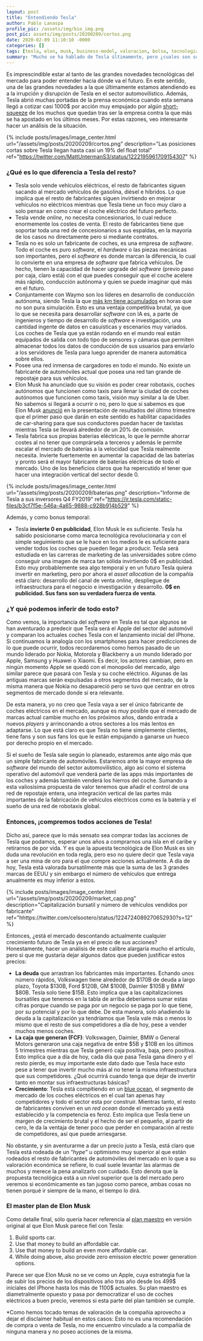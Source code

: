 ```yaml
---
layout: post
title: "Entendiendo Tesla"
author: Pablo Lanaspa
profile_pic: /assets/img/bio_img.png
post_pic: assets/img/posts/20200209/cortos.png
date: 2020-02-09 11:10:10 -0000
categories: []
tags: [tesla, elon, musk, business-model, valoracion, bolsa, tecnologia]
summary: "Mucho se ha hablado de Tesla últimamente, pero ¿cuales son sus ventajas competitivas? ¿a qué se debe tanto hype? ¿será la nueva Apple?"
---
```


Es imprescindible estar al tanto de las grandes novedades tecnológicas del mercado para poder entender hacia dónde va el futuro. En este sentido, una de las grandes novedades a la que últimamente estamos atendiendo es a la irrupción y disrupción de Tesla en el sector automovilístico. Además, Tesla abrió muchas portadas de la prensa económica cuando esta semana llegó a cotizar casi 1000$ por acción muy empujado por algún [short-squeeze](https://electrek.co/2020/02/04/tesla-tsla-stock-jumps-900-short-sqeeze/) de los muchos que quedan tras ser la empresa contra la que más se ha apostado en los últimos meses. Por estas razones, veo interesante hacer un análisis de la situación.

{% include posts/images/image_center.html url="/assets/img/posts/20200209/cortos.png" description="Las posiciones cortas sobre Tesla llegan hasta casi un 19% del float total" ref="https://twitter.com/MattUntermanS3/status/1222195961709154307" %}

### ¿Qué es lo que diferencia a Tesla del resto?

* Tesla solo vende vehículos eléctricos, el resto de fabricantes siguen sacando al mercado vehículos de gasolina, diésel e híbridos. Lo que implica que el resto de fabricantes siguen invirtiendo en mejorar vehículos no eléctricos mientras que Tesla tiene un foco muy claro a solo pensar en como crear el coche eléctrico del futuro perfecto.
* Tesla vende *online*, no necesita concesionarios, lo cual reduce enormemente los costes de venta. El resto de fabricantes tiene que soportar toda una red de concesionarios a sus espaldas, en la mayoría de los casos no directamente pero si mediante contratos.
* Tesla no es solo un fabricante de coches, es una empresa de *software*. Todo el coche es puro *software*, el *hardware* o las piezas mecánicas son importantes, pero el *software* es donde marcan la diferencia, lo cual lo convierte en una empresa de *software* que fabrica vehículos. De hecho, tienen la capacidad de hacer upgrade del *software* (previo paso por caja, claro está) con el que puedes conseguir que el coche acelere más rápido, conducción autónoma y quien se puede imaginar qué más en el futuro.
* Conjuntamente con Waymo son los líderes en desarrollo de conducción autónoma, siendo Tesla la que [más km tiene acumulados](https://www.forbes.com/sites/greatspeculations/2019/11/08/just-how-far-ahead-is-tesla-in-self-driving/#5646cae31b24) en horas que no son pura simulación. Esto es una ventaja competitiva brutal, ya que lo que se necesita para desarrollar *software* con IA es, a parte de ingenieros y tiempo de desarrollo de *software* e investigación, una cantidad ingente de datos en casuísticas y escenarios muy variados. Los coches de Tesla que ya están rodando en el mundo real están equipados de salida con todo tipo de sensores y cámaras que permiten almacenar todos los datos de conducción de sus usuarios para enviarlo a los servidores de Tesla para luego aprender de manera automática sobre ellos.
* Posee una red inmensa de cargadores en todo el mundo. No existe un fabricante de automóviles actual que posea una red tan grande de repostaje para sus vehículos.
* Elon Musk ha anunciado que su visión es poder crear robotaxis, coches autónomos que funcionen como taxis para llenar la ciudad de coches autónomos que funcionen como taxis, visión muy similar a la de Uber. No sabemos si llegará a ocurrir o no, pero lo que si sabemos es que Elon Musk [anunció](https://www.fool.com/earnings/call-transcripts/2020/01/30/tesla-inc-tsla-q4-2019-earnings-call-transcript.aspx) en la presentación de resultados del último trimestre que el primer paso que darán en este sentido es habilitar capacidades de car-sharing para que sus conductores puedan hacer de taxistas mientras Tesla se llevará alrededor de un 20% de comisión.
* Tesla fabrica sus propias baterías eléctricas, lo que le permite ahorrar costes al no tener que comprársela a terceros y además le permite escalar el mercado de baterías a la velocidad que Tesla realmente necesita. Invierte fuertemente en aumentar la capacidad de las baterías y pronto será el mayor fabricante de baterías eléctricas de todo el mercado. Uno de los beneficios claros que ha repercutido el tener que hacer una integración vertical del sector desde 0.

{% include posts/images/image_center.html url="/assets/img/posts/20200209/baterias.png" description="Informe de Tesla a sus inversores Q4 FY2019" ref="https://ir.tesla.com/static-files/b3cf7f5e-546a-4a65-9888-c928b914b529" %}

Además, y como bonus temporal:
* Tesla **invierte 0 en publicidad**, Elon Musk le es suficiente. Tesla ha sabido posicionarse como marca tecnológica revolucionaria y con el simple seguimiento que se le hace en los medios le es suficiente para vender todos los coches que pueden llegar a producir. Tesla será estudiada en las carreras de marketing de las universidades sobre cómo conseguir una imagen de marca tan sólida invirtiendo 0$ en publicidad. Esto muy probablemente sea algo temporal y en un futuro Tesla quiera invertir en marketing, pero por ahora el *asset allocation* de la compañía está claro: desarrollo del canal de venta *online*, despliegue de infraestructura para el negocio e investigación y desarrollo. **0$ en publicidad. Sus fans son su verdadera fuerza de venta**.

### ¿Y qué podemos inferir de todo esto?

Como vemos, la importancia del *software* en Tesla es tal que algunos se han aventurado a predecir que Tesla será el Apple del sector del automóvil y comparan los actuales coches Tesla con el lanzamiento inicial del iPhone. Si continuamos la analogía con los smartphones para hacer predicciones de lo que puede ocurrir, todos recordaremos como hemos pasado de un mundo liderado por Nokia, Motorola y Blackberry a un mundo liderado por Apple, Samsung y Huawei o Xiaomi. Es decir, los actores cambian, pero en ningún momento Apple se quedó con el monopolio del mercado, algo similar parece que pasará con Tesla y su coche eléctrico. Algunas de las antiguas marcas serán expulsadas a otros segmentos del mercado, de la misma manera que Nokia no desapareció pero se tuvo que centrar en otros segmentos de mercado donde sí era relevante.

De esta manera, yo no creo que Tesla vaya a ser el único fabricante de coches eléctricos en el mercado, aunque es muy posible que el mercado de marcas actual cambie mucho en los próximos años, dando entrada a nuevos *players* y arrinconando a otros sectores a los más lentos en adaptarse. Lo que está claro es que Tesla no tiene simplemente clientes, tiene fans y son sus fans los que le están empujando a ganarse un hueco por derecho propio en el mercado.

Si el sueño de Tesla sale según lo planeado, estaremos ante algo más que un simple fabricante de automóviles. Estaremos ante la mayor empresa de *software* del mundo del sector automovilístico, algo así como el sistema operativo del automóvil que venderá parte de las apps más importantes de los coches y además también venderá los hierros del coche. Sumando a esta valiosísima propuesta de valor tenemos que añadir el control de una red de repostaje entera, una integración vertical de las partes más importantes de la fabricación de vehículos eléctricos como es la batería y el sueño de una red de robotaxis global.

### Entonces, ¡compremos todos acciones de Tesla!

Dicho así, parece que lo más sensato sea comprar todas las acciones de Tesla que podamos, esperar unos años a comprarnos una isla en el caribe y retirarnos de por vida. Y es que la apuesta tecnológica de Elon Musk es sin duda una revolución en toda regla, pero eso no quiere decir que Tesla vaya a ser una mina de oro para el que compre acciones actualmente. A día de hoy, Tesla está valorada bursatilmente más que la suma de las 3 grandes marcas de EEUU y sin embargo el número de vehículos que entrega anualmente es muy inferior a estos.

{% include posts/images/image_center.html url="/assets/img/posts/20200209/market_cap.png" description="Capitalización bursatil y número de vehículos vendidos por fabricante" ref="hhttps://twitter.com/celsootero/status/1224724089270652930?s=12" %}

Entonces, ¿está el mercado descontando actualmente cualquier crecimiento futuro de Tesla ya en el precio de sus acciones? Honestamente, hacer un análisis de este calibre alargaría mucho el artículo, pero si que me gustaría dejar algunos datos que pueden justificar estos precios:
* **La deuda** que arrastran los fabricantes más importantes. Echando unos número rápidos, Volkswagen tiene alrededor de $170B de deuda a largo plazo, Toyota $130B, Ford $120B, GM $100B, Daimler $105B y BMW $80B. Tesla solo tiene $15B. Esto implica que a las capitalizaciones bursatiles que tenemos en la tabla de arriba deberíamos sumar estas cifras porque cuando se paga por un negocio se paga por lo que tiene, por su potencial y por lo que debe. De esta manera, solo añadiendo la deuda a la capitalización ya tendríamos que Tesla vale más o menos lo mismo que el resto de sus competidores a día de hoy, pese a vender muchos menos coches.
* **La caja que generan (FCF)**: Volkswagen, Daimler, BMW o General Motors generaron una caja negativa de entre $5B y $10B en los últimos 5 trimestres mientras que Tesla generó caja positiva, baja, pero positiva. Esto implica que a día de hoy, cada día que pasa Tesla gana dinero y el resto pierde, es muy importante este dato dado que Tesla hace esto pese a tener que invertir mucho más al no tener la misma infraestructura que sus competidores. ¿Qué ocurrirá cuando tenga que dejar de invertir tanto en montar sus infraestructuras básicas?
* **Crecimiento**: Tesla está compitiendo en un [blue ocean](https://es.wikipedia.org/wiki/Estrategia_del_océano_azul), el segmento de mercado de los coches eléctricos en el cual tan apenas hay competidores y todo el sector esta por construir. Mientras tanto, el resto de fabricantes conviven en un *red ocean* donde el mercado ya está establecido y la competencia es feroz. Esto implica que Tesla tiene un margen de crecimiento brutal y el hecho de ser el pequeño, al partir de cero, le da la ventaja de tener poco que perder en comparación al resto de competidores, así que puede arriesgarse.

No obstante, y sin aventurarme a dar un precio justo a Tesla, está claro que Tesla está rodeada de un “*hype*” u optimismo muy superior al que están rodeados el resto de fabricantes de automóviles del mercado en lo que a su valoración económica se refiere, lo cual suele levantar las alarmas de muchos y merece la pena analizarlo con cuidado. Esto denota que la propuesta tecnológica está a un nivel superior que la del mercado pero veremos si económicamente es tan jugoso como parece, ambas cosas no tienen porqué ir siempre de la mano, el tiempo lo dirá.

### El master plan de Elon Musk

Como detalle final, sólo quería hacer referencia al [plan maestro](https://www.tesla.com/blog/secret-tesla-motors-master-plan-just-between-you-and-me) en versión original al que Elon Musk parece fiel con Tesla:
1. Build sports car.
2. Use that money to build an affordable car.
3. Use that money to build an even more affordable car.
4. While doing above, also provide zero emission electric power generation options.

Parece ser que Elon Musk no se ve como un Apple, cuya estrategia fue la de subir los precios de los dispositivos año tras año desde los 499$ iniciales del iPhone hasta los más de 1100$ actuales. Su plan maestro es diametralmente opuesto y pasa por democratizar el uso de coches eléctricos a buen precio, veremos si esta parte del plan también se cumple.

*Como hemos tocado temas de valoración de la compañía aprovecho a dejar el disclaimer habitual en estos casos: Esto no es una recomendación de compra o venta de Tesla, no me encuentro vinculado a la compañía de ninguna manera y no poseo acciones de la misma.
